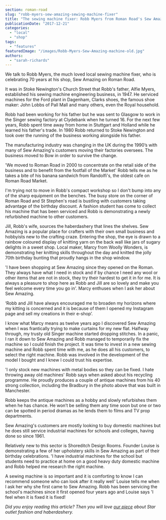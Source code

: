 ```yaml
---
section: roman-road
slug: "robb-myers-sew-amazing-sewing-machine-fixer"
title: "The sewing machine fixer: Robb Myers from Roman Road's Sew Amazing"
publicationDate: "2017-12-21"
categories: 
  - "local"
  - "shop"
tags: 
  - "features"
featuredImage: "/images/Robb-Myers-Sew-Amazing-machine-old.jpg"
authors: 
  - "sarah-richards"
---
```


We talk to Robb Myers, the much loved local sewing machine fixer, who is celebrating 70 years at his shop, Sew Amazing on Roman Road.

It was in Stoke Newington's Church Street that Robb's father, Alfie Myers, established his sewing machine engineering business, in 1947. He serviced machines for the Ford plant in Dagenham, Clarks shoes, the famous shoe maker: John Lobbs of Pall Mall and many others, even the Royal household.

Robb had been working for his father but he was sent to Glasgow to work in the Singer sewing factory at Clydebank when he turned 16. For the next few years, Robb spent time away from home in Stuttgart and Holland while he learned his father's trade. In 1980 Robb returned to Stoke Newington and took over the running of the business working alongside his father.

The manufacturing industry was changing in the UK during the 1990’s with many of Sew Amazing's customers moving their factories oversees. The business moved to Bow in order to survive the change.

'We moved to Roman Road in 2000 to concentrate on the retail side of the business and to benefit from the footfall of the Market' Robb tells me as he takes a bite of his banana sandwich from Randolfi's, the oldest cafe on Roman Road Market.

I'm trying not to move in Robb's compact workshop so I don't bump into any of the sharp equipment on the benches. The busy store on the corner of Roman Road and St Stephen's road is bustling with customers taking advantage of the birthday discount. A fashion student has come to collect his machine that has been serviced and Robb is demonstrating a newly refurbished machine to other customers.

Jill, Robb's wife, sources the haberdashery that lines the shelves. Sew Amazing is a popular place for crafters with their own small business and hobbyists new to the crafting craze. Entering the shop, the eye is drawn to a rainbow coloured display of knitting yarn on the back wall like jars of sugary delights in a sweet shop. Local maker, Marcy from Woolly Wonders, is demonstrating her knitting skills throughout the day and knitted the jolly 70th birthday bunting that proudly hangs in the shop window.

'I have been shopping at Sew Amazing since they opened on the Roman. They always have what I need in stock and if by chance I need any wool or other items that are not in stock, they try their hardest to get it in for me. It is always a pleasure to shop here as Robb and Jill are so lovely and make you feel welcome every time you go in'. Marcy enthuses when I ask her about Sew Amazing.

‘Robb and Jill have always encouraged me to broaden my horizons where my kitting is concerned and it is because of them I opened my Instagram page and sell my creations in their e-shop’.

I know what Marcy means as twelve years ago I discovered Sew Amazing when I was frantically trying to make curtains for my new flat. Halfway through, my trusty old Singer machine started dropping stitches. In a panic, I ran it down to Sew Amazing and Robb managed to temporarily fix the machine so I could finish the project. It was time to invest in a new sewing machine and Robb spent time with me, as he does all his customers, to select the right machine. Robb was involved in the development of the model I bought and I knew I could trust his expertise.

'I only stock new machines with metal bodies so they can be fixed. I hate throwing away old machines' Robb says when asked about his recycling programme. He proudly produces a couple of antique machines from his 40 strong collection, including the Bradbury in the photo above that was built in Manchester.

Robb keeps the antique machines as a hobby and slowly refurbishes them when he has chance. He won’t be selling them any time soon but one or two can be spotted in period dramas as he lends them to films and TV prop departments.

Sew Amazing's customers are mostly looking to buy domestic machines but he does still service industrial machines for schools and colleges, having done so since 1961.

Relatively new to this sector is Shoreditch Design Rooms. Founder Louise is demonstrating a few of her upholstery skills in Sew Amazing as part of their birthday celebrations. 'I have industrial machines for the school but students need to practice at home on a good heavy duty domestic machine and Robb helped me research the right machine.

A sewing machine is so important and it is comforting to know I can recommend someone who can look after it really well' Louise tells me when I ask her why she first came to Sew Amazing. Robb has been servicing the school's machines since it first opened four years ago and Louise says 'I feel when it is fixed it is fixed!

_Did you enjoy reading this article? Then you will love [our piece](https://romanroadlondon.com/just-star-outlet-fashion-boutique-haberdashery-bow/) about Star outlet fashion and haberdashery._
